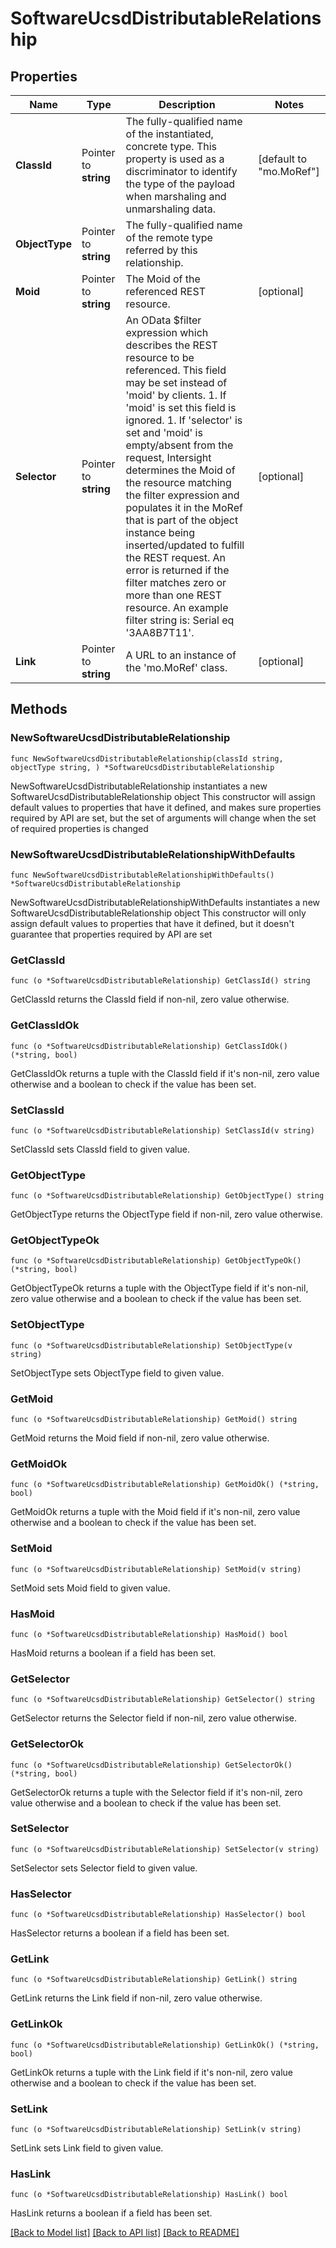 # SoftwareUcsdDistributableRelationship

## Properties

Name | Type | Description | Notes
------------ | ------------- | ------------- | -------------
**ClassId** | Pointer to **string** | The fully-qualified name of the instantiated, concrete type. This property is used as a discriminator to identify the type of the payload when marshaling and unmarshaling data. | [default to "mo.MoRef"]
**ObjectType** | Pointer to **string** | The fully-qualified name of the remote type referred by this relationship. | 
**Moid** | Pointer to **string** | The Moid of the referenced REST resource. | [optional] 
**Selector** | Pointer to **string** | An OData $filter expression which describes the REST resource to be referenced. This field may be set instead of &#39;moid&#39; by clients. 1. If &#39;moid&#39; is set this field is ignored. 1. If &#39;selector&#39; is set and &#39;moid&#39; is empty/absent from the request, Intersight determines the Moid of the resource matching the filter expression and populates it in the MoRef that is part of the object instance being inserted/updated to fulfill the REST request. An error is returned if the filter matches zero or more than one REST resource. An example filter string is: Serial eq &#39;3AA8B7T11&#39;. | [optional] 
**Link** | Pointer to **string** | A URL to an instance of the &#39;mo.MoRef&#39; class. | [optional] 

## Methods

### NewSoftwareUcsdDistributableRelationship

`func NewSoftwareUcsdDistributableRelationship(classId string, objectType string, ) *SoftwareUcsdDistributableRelationship`

NewSoftwareUcsdDistributableRelationship instantiates a new SoftwareUcsdDistributableRelationship object
This constructor will assign default values to properties that have it defined,
and makes sure properties required by API are set, but the set of arguments
will change when the set of required properties is changed

### NewSoftwareUcsdDistributableRelationshipWithDefaults

`func NewSoftwareUcsdDistributableRelationshipWithDefaults() *SoftwareUcsdDistributableRelationship`

NewSoftwareUcsdDistributableRelationshipWithDefaults instantiates a new SoftwareUcsdDistributableRelationship object
This constructor will only assign default values to properties that have it defined,
but it doesn't guarantee that properties required by API are set

### GetClassId

`func (o *SoftwareUcsdDistributableRelationship) GetClassId() string`

GetClassId returns the ClassId field if non-nil, zero value otherwise.

### GetClassIdOk

`func (o *SoftwareUcsdDistributableRelationship) GetClassIdOk() (*string, bool)`

GetClassIdOk returns a tuple with the ClassId field if it's non-nil, zero value otherwise
and a boolean to check if the value has been set.

### SetClassId

`func (o *SoftwareUcsdDistributableRelationship) SetClassId(v string)`

SetClassId sets ClassId field to given value.


### GetObjectType

`func (o *SoftwareUcsdDistributableRelationship) GetObjectType() string`

GetObjectType returns the ObjectType field if non-nil, zero value otherwise.

### GetObjectTypeOk

`func (o *SoftwareUcsdDistributableRelationship) GetObjectTypeOk() (*string, bool)`

GetObjectTypeOk returns a tuple with the ObjectType field if it's non-nil, zero value otherwise
and a boolean to check if the value has been set.

### SetObjectType

`func (o *SoftwareUcsdDistributableRelationship) SetObjectType(v string)`

SetObjectType sets ObjectType field to given value.


### GetMoid

`func (o *SoftwareUcsdDistributableRelationship) GetMoid() string`

GetMoid returns the Moid field if non-nil, zero value otherwise.

### GetMoidOk

`func (o *SoftwareUcsdDistributableRelationship) GetMoidOk() (*string, bool)`

GetMoidOk returns a tuple with the Moid field if it's non-nil, zero value otherwise
and a boolean to check if the value has been set.

### SetMoid

`func (o *SoftwareUcsdDistributableRelationship) SetMoid(v string)`

SetMoid sets Moid field to given value.

### HasMoid

`func (o *SoftwareUcsdDistributableRelationship) HasMoid() bool`

HasMoid returns a boolean if a field has been set.

### GetSelector

`func (o *SoftwareUcsdDistributableRelationship) GetSelector() string`

GetSelector returns the Selector field if non-nil, zero value otherwise.

### GetSelectorOk

`func (o *SoftwareUcsdDistributableRelationship) GetSelectorOk() (*string, bool)`

GetSelectorOk returns a tuple with the Selector field if it's non-nil, zero value otherwise
and a boolean to check if the value has been set.

### SetSelector

`func (o *SoftwareUcsdDistributableRelationship) SetSelector(v string)`

SetSelector sets Selector field to given value.

### HasSelector

`func (o *SoftwareUcsdDistributableRelationship) HasSelector() bool`

HasSelector returns a boolean if a field has been set.

### GetLink

`func (o *SoftwareUcsdDistributableRelationship) GetLink() string`

GetLink returns the Link field if non-nil, zero value otherwise.

### GetLinkOk

`func (o *SoftwareUcsdDistributableRelationship) GetLinkOk() (*string, bool)`

GetLinkOk returns a tuple with the Link field if it's non-nil, zero value otherwise
and a boolean to check if the value has been set.

### SetLink

`func (o *SoftwareUcsdDistributableRelationship) SetLink(v string)`

SetLink sets Link field to given value.

### HasLink

`func (o *SoftwareUcsdDistributableRelationship) HasLink() bool`

HasLink returns a boolean if a field has been set.


[[Back to Model list]](../README.md#documentation-for-models) [[Back to API list]](../README.md#documentation-for-api-endpoints) [[Back to README]](../README.md)


